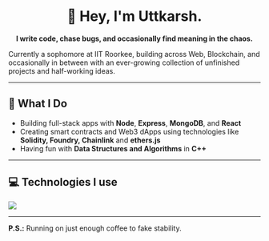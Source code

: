 <h1 align = "center"> 
👋 Hey, I'm Uttkarsh.
</h1>
<p align = "center">
<b>I write code, chase bugs, and occasionally find meaning in the chaos.</b></p>

Currently a sophomore at IIT Roorkee, building across Web, Blockchain, and occasionally in between with an ever-growing collection of unfinished projects and half-working ideas.


---

## 🧠 What I Do

- Building full-stack apps with **Node**, **Express**, **MongoDB**, and **React**
- Creating smart contracts and Web3 dApps using technologies like **Solidity, Foundry, Chainlink** and **ethers.js** 
- Having fun with **Data Structures and Algorithms** in **C++** 

---

## 💻 Technologies I use
<img src="https://skillicons.dev/icons?i=html,css,js,ts,cpp,solidity,git,react,express,nodejs,mongodb,nextjs,tailwind,postman,bash,github,vscode" />

---
**P.S.:**  Running on just enough coffee to fake stability.
